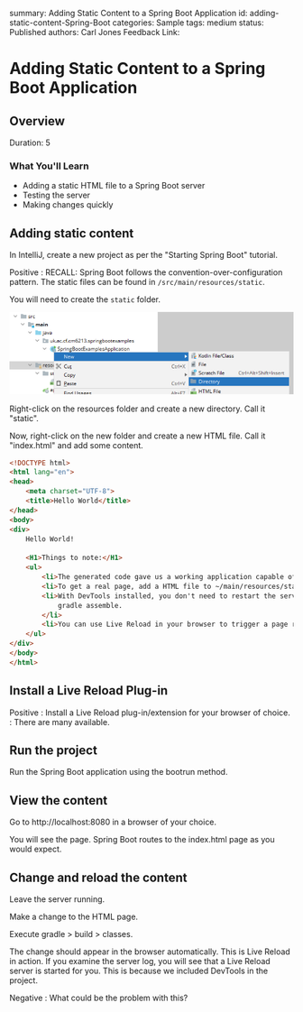 summary: Adding Static Content to a Spring Boot Application
id: adding-static-content-Spring-Boot
categories: Sample
tags: medium
status: Published
authors: Carl Jones
Feedback Link:

# Adding Static Content to a Spring Boot Application
<!-- ------------------------ -->
## Overview
Duration: 5

### What You'll Learn
- Adding a static HTML file to a Spring Boot server
- Testing the server
- Making changes quickly

<!-- ------------------------ -->
## Adding static content

In IntelliJ, create a new project as per the "Starting Spring Boot" tutorial.

Positive
: RECALL: Spring Boot follows the convention-over-configuration pattern.  The static files can be found in ```/src/main/resources/static```.

You will need to create the ```static``` folder.

![Adding the static folder](assets/create-static-folder.png)

Right-click on the resources folder and create a new directory.  Call it "static".

Now, right-click on the new folder and create a new HTML file.  Call it "index.html" and add some content.

```html
<!DOCTYPE html>
<html lang="en">
<head>
    <meta charset="UTF-8">
    <title>Hello World</title>
</head>
<body>
<div>
    Hello World!

    <H1>Things to note:</H1>
    <ul>
        <li>The generated code gave us a working application capable of handling requests.</li>
        <li>To get a real page, add a HTML file to ~/main/resources/static.</li>
        <li>With DevTools installed, you don't need to restart the server, but you do need to re-build the code. Use
            gradle assemble.
        </li>
        <li>You can use Live Reload in your browser to trigger a page reload on change.</li>
    </ul>
</div>
</body>
</html>
```

## Install a Live Reload Plug-in

Positive
: Install a Live Reload plug-in/extension for your browser of choice.
: There are many available.



## Run the project

Run the Spring Boot application using the bootrun method.

## View the content

Go to http://localhost:8080 in a browser of your choice.

You will see the page.  Spring Boot routes to the index.html page as you would expect.

## Change and reload the content

Leave the server running.

Make a change to the HTML page.

Execute gradle > build > classes.

The change should appear in the browser automatically.  This is Live Reload
in action.  If you examine the server log, you will see that a Live Reload
server is started for you.  This is because we included DevTools in the
project.

Negative
: What could be the problem with this?
